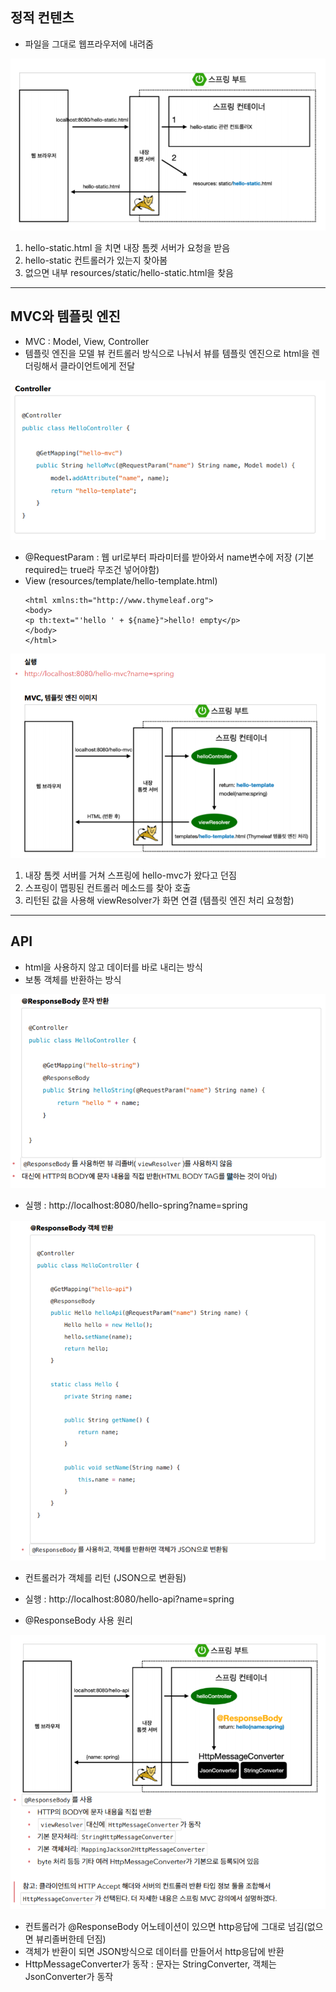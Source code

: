 정적 컨텐츠
-----------------
* 파일을 그대로 웹프라우저에 내려줌

![2.png](./images/2.png)

1. hello-static.html 을 치면 내장 톰켓 서버가 요청을 받음
2. hello-static 컨트롤러가 있는지 찾아봄
3. 없으면 내부 resources/static/hello-static.html을 찾음

- - -

MVC와 템플릿 엔진
----------------
* MVC : Model, View, Controller
* 템플릿 엔진을 모델 뷰 컨트롤러 방식으로 나눠서 뷰를 템플릿 엔진으로 html을 렌더링해서 클라이언트에게 전달

![3.png](./images/3.png)
* @RequestParam : 웹 url로부터 파라미터를 받아와서 name변수에 저장 (기본 required는 true라 무조건 넣어야함)
* View (resources/template/hello-template.html)
  ```  
  <html xmlns:th="http://www.thymeleaf.org">
  <body>
  <p th:text="'hello ' + ${name}">hello! empty</p>
  </body>
  </html>
  ```

![4.png](./images/4.png)

1. 내장 톰켓 서버를 거쳐 스프링에 hello-mvc가 왔다고 던짐
2. 스프링이 맵핑된 컨트롤러 메소드를 찾아 호출
3. 리턴된 값을 사용해 viewResolver가 화면 연결 (템플릿 엔진 처리 요청함)


- - -

API
-------------------------
* html을 사용하지 않고 데이터를 바로 내리는 방식
* 보통 객체를 반환하는 방식

![5.png](./images/5.png)
* 실행 : http://localhost:8080/hello-spring?name=spring

![6.png](./images/6.png)
* 컨트롤러가 객체를 리턴 (JSON으로 변환됨)
* 실행 : http://localhost:8080/hello-api?name=spring

* @ResponseBody 사용 원리

![7.png](./images/7.png)
* 컨트롤러가 @ResponseBody 어노테이션이 있으면 http응답에 그대로 넘김(없으면 뷰리졸버한테 던짐)
* 객체가 반환이 되면 JSON방식으로 데이터를 만들어서 http응답에 반환
* HttpMessageConverter가 동작 : 문자는 StringConverter, 객체는 JsonConverter가 동작
